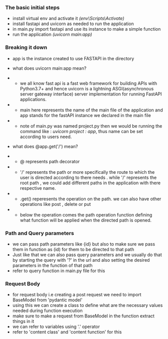 ### The basic initial steps
- install virtual env and activate it <i>(env\Scripts\Activate)</i>
- install fastapi and uvicorn as needed to run the application 
- in main.py import fastapi and use its instance to make a simple function 
- run the application <i>(uvicorn main:app)</i>

### Breaking it down 
- app is the instance created to use FASTAPI in the directory 
- what does uvicorn main:app mean? 
- - we all know fast api is a fast web framework for building APIs with Python3.7+ and hence uvicorn is a lightning ASGI(asynchronous server gateway interface) server implementation for running FastAPI applications. 
- - main here represents the name of the main file of the application and app stands for the fastAPI instance we declared in the main file
- - note of main.py was named project.py then we would be running the command like : <i>uvicorn project : app</i>, thus name can be set according to users need. 

- what does @app.get('/') mean?
- - @ represents path decorator 
- - '/' represents the path or more specifically the route to which the user is directed according to there needs . while '/' represents the root path , we could add different paths in the application with there respective name. 
- - .get() reperesents the operation on the path. we can also have other operations like post , delete or put
- - below the operation comes the path operation function defining what function will be applied when the directed path is opened. 

### Path and Query parameters 
- we can pass path parameters like {id} but also to make sure we pass them in function as (id) for them to be directed to that path 
- Just like that we can also pass query parameters and we usually do that by starting the query with '?' in the url and also setting the desired parameters in the function of that path 
- refer to query function in main.py file for this 

### Request Body 
- for request body i.e creating a post request we need to import BaseModel from 'pydantic model'
- using this we can create a class to define what are the necessary values needed during function execution
- make sure to make a request from BaseModel in the function extract things in it
- we can refer to variables using '.' operator 
- refer to 'content class' and 'content function' for this 